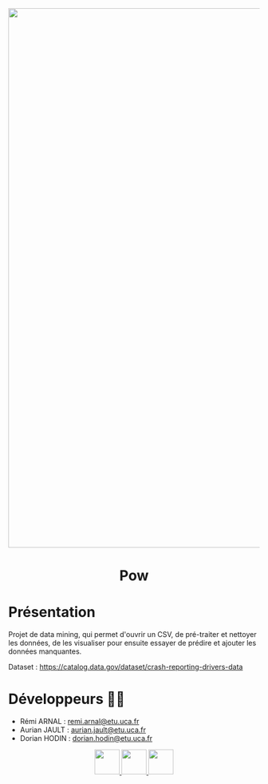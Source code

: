 <div align = center>

<img src="https://codefirst.iut.uca.fr/git/Picksteel/Pow/raw/branch/master/Documentation/assets/PickaxePowBackground.png" width="1080" height="">

# **Pow** 
</div>


# Présentation

Projet de data mining, qui permet d'ouvrir un CSV, de pré-traiter et nettoyer les données, de les visualiser pour ensuite essayer de prédire et ajouter les données manquantes.

Dataset : https://catalog.data.gov/dataset/crash-reporting-drivers-data


# Développeurs 🧑‍💻

- Rémi ARNAL : remi.arnal@etu.uca.fr
- Aurian JAULT : aurian.jault@etu.uca.fr
- Dorian HODIN : dorian.hodin@etu.uca.fr



<div align="center">

<a href = "https://codefirst.iut.uca.fr/git/aurian.jault">
<img src="https://codefirst.iut.uca.fr/git/avatars/e617cf1cc0d6e769f4dc33604f04525b?size=870" width="50" >
</a>

<a href = "https://codefirst.iut.uca.fr/git/remi.arnal">
<img src="https://codefirst.iut.uca.fr/git/avatars/c13b7679488b8dcdf7d551b52f579bcd?size=870" width="50" >
</a>

<a href = "https://codefirst.iut.uca.fr/git/dorian.hodin">
<img src="https://codefirst.iut.uca.fr/git/avatars/1987ef0b5b65f4d208cb3250a24b4794?size=870" width="50" >
</a>

</div>

